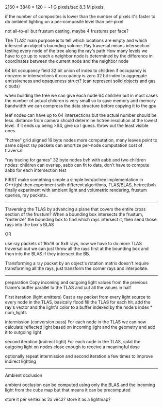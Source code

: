 2160 * 3840 * 120 = ~1 G pixels/sec
8.3 M pixels

if the number of composites is lower than the number of pixels it's faster to do ambient lighting on a per-composite level than per-pixel

not all-to-all but frustum casting, maybe 4 frustums per face?


The TLAS' main purpose is to tell which locations are empty and which intersect an object's bounding volume.
Ray traversal means intersection testing every node of the tree along the ray's path
How many levels we have to go up to reach a neighbor node is determined by the difference in coordinates between the current node and the neighbor node

64 bit occupancy field
32 bit union of index to children if occupancy is nonzero or intersections if occupancy is zero
32 bit index to aggregate emissiveness and opaqueness struct? (can represent solid objects and gas clouds)

when building the tree we can give each node 64 children but in most cases the number of actual children is very small so to save memory and memory bandwidth we can compress the data structure before copying it to the gpu

leaf nodes can have up to 64 intersections but the actual number should be less. distance from camera should determine hctree resolution at the lowest level. if it ends up being >64, give up I guess. throw out the least visible ones.


"hctree"
grid aligned
16 byte nodes
more computation, many leaves point to same object
ray packets can amortize per-node computation cost of traversal


"ray tracing for games"
32 byte nodes
bvh with aabb and two children nodes: children can overlap, aabb can fit to data, don't have to compute aabb for each intersection test


FIRST make something simple
a simple bvh/octree implementation in C++/glsl
then experiment with different algorithms, TLAS/BLAS, hctree/bvh
finally experiment with ambient light and volumetric rendering, frustum queries, ray packets..



-----

Traversing the TLAS by advancing a plane that covers the entire cross section of the frustum?
When a bounding box intersects the frustum, "rasterize" the bounding box to find which rays intersect it, then send those rays into the box's BLAS

OR

use ray packets of 16x16 or 8x8 rays, now we have to do more TLAS traversal but we can just throw all the rays first at the bounding box and then into the BLAS if they intersect the BB.

Transforming a ray packet by an object's rotation matrix doesn't require transforming all the rays, just transform the corner rays and interpolate.


-----
preparation
Copy incoming and outgoing light values from the previous frame's buffer parallel to the TLAS and cut all the values in half

First iteration (light emitters)
Cast a ray packet from every light source to every node in the TLAS, basically flood fill the TLAS
for each hit, add the ray's vector and the light's color to a buffer indexed by the node's index * num_lights

intermission (conversion pass)
For each node in the TLAS we can now calculate reflected light based on incoming light and the geometry and add it to outgoing light

second iteration (indirect light)
For each node in the TLAS, splat the outgoing light on nodes close enough to receive a meaningful dose

optionally repeat intermission and second iteration a few times to improve indirect lighting

-----

Ambient occlusion

ambient occlusion can be computed using only the BLAS and the incoming light from the cube map
but that means it can be precomputed

store it per vertex as 2x vec3?
store it as a lightmap?



